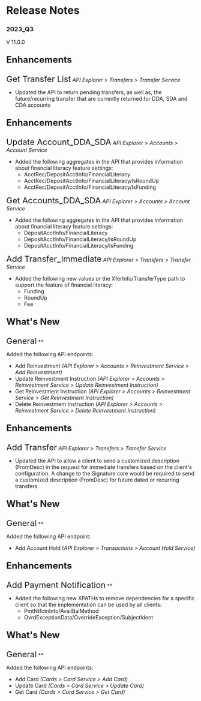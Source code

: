# Release Notes 
### 2023_Q3
V 11.0.0
<!-- 
type: tab 
titles: Premier, Precision, Signature, DNA, Finxact
-->


<p style="font-size: 24px; font-weight: bold;">Enhancements </p>

<span style="font-size: 22px; ">Get Transfer List</span> *API Explorer > Transfers > Transfer Service*


- Updated the API to return pending transfers, as well as, the future/recurring transfer that are currently returned for DDA, SDA and CDA accounts


<!-- type: tab -->
<p style="font-size: 24px; font-weight: bold;">Enhancements </p>

<span style="font-size: 22px; ">Update Account_DDA_SDA</span> *API Explorer > Accounts > Account Service*


- Added the following aggregates in the API that provides information about financial literacy feature settings: 
	- AcctRec/DepositAcctInfo/FinancialLiteracy
	- AcctRec/DepositAcctInfo/FinancialLiteracy/IsRoundUp
	- AcctRec/DepositAcctInfo/FinancialLiteracy/IsFunding


<span style="font-size: 22px; ">Get Accounts_DDA_SDA</span> *API Explorer > Accounts > Account Service*


- Added the following aggregates in the API that provides information about financial literacy feature settings: 
	- DepositAcctInfo/FinancialLiteracy
	- DepositAcctInfo/FinancialLiteracy/IsRoundUp
	- DepositAcctInfo/FinancialLiteracy/IsFunding


<span style="font-size: 22px; ">Add Transfer_Immediate</span> *API Explorer > Transfers > Transfer Service*


- Added the following new values or the XferInfo/TransferType path to support the feature of financial literacy:
	- Funding
	- RoundUp
	- Fee  


<!-- type: tab -->
<p style="font-size: 24px; font-weight: bold;">What's New </p>

<span style="font-size: 22px; ">General</span> **


Added the following API endpoints:
- Add Reinvestment *(API Explorer > Accounts > Reinvestment Service > Add Reinvestment)*
- Update Reinvestment Instruction *(API Explorer > Accounts > Reinvestment Service > Update Reinvestment Instruction)*
- Get Reinvestment Instruction *(API Explorer > Accounts > Reinvestment Service > Get Reinvestment Instruction)*
- Delete Reinvestment Instruction *(API Explorer > Accounts > Reinvestment Service > Delete Reinvestment Instruction)*


<p style="font-size: 24px; font-weight: bold;">Enhancements </p>

<span style="font-size: 22px; ">Add Transfer</span> *API Explorer > Transfers > Transfer Service*


- Updated the API to allow a client to send a customized description (FromDesc) in the request for immediate transfers based on the client's configuration. A change to the Signature core would be required to send a customized description (FromDesc) for future dated or recurring transfers.        


<!-- type: tab -->
<p style="font-size: 24px; font-weight: bold;">What's New </p>

<span style="font-size: 22px; ">General</span> **


Added the following API endpoint:
- Add Account Hold *(API Explorer > Transactions > Account Hold Service)*


<p style="font-size: 24px; font-weight: bold;">Enhancements </p>

<span style="font-size: 22px; ">Add Payment Notification</span> **


- Added the following new XPATHs to remove dependencies for a specific client so that the implementation can be used by all clients: 
	- PmtNtfctnInfo/AvailBalMethod
	- OvrdExceptionData/OverrideException/SubjectIdent

<!-- type: tab -->
<p style="font-size: 24px; font-weight: bold;">What's New </p>

<span style="font-size: 22px; ">General</span> **


Added the following API endpoints:
- Add Card *(Cards > Card Service > Add Card)*
- Update Card *(Cards > Card Service > Update Card)*
- Get Card *(Cards > Card Service > Get Card)*
<!-- type: tab-end -->
